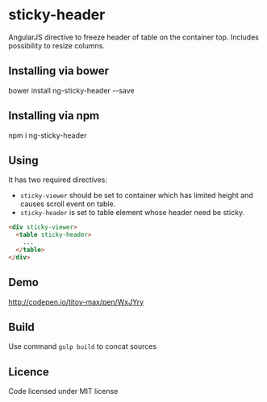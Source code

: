 # sticky-header

AngularJS directive to freeze header of table on the container top. 
Includes possibility to resize columns.

## Installing via bower

bower install ng-sticky-header --save

## Installing via npm

npm i ng-sticky-header

## Using

It has two required directives:

- ```sticky-viewer``` should be set to container which has limited height and causes scroll event on table.
- ```sticky-header``` is set to table element whose header need be sticky.

```html
<div sticky-viewer>
  <table sticky-header>
    ...
  </table>
</div>
```

## Demo

http://codepen.io/titov-max/pen/WxJYry

## Build

Use command ```gulp build``` to concat sources

## Licence

Code licensed under MIT license
